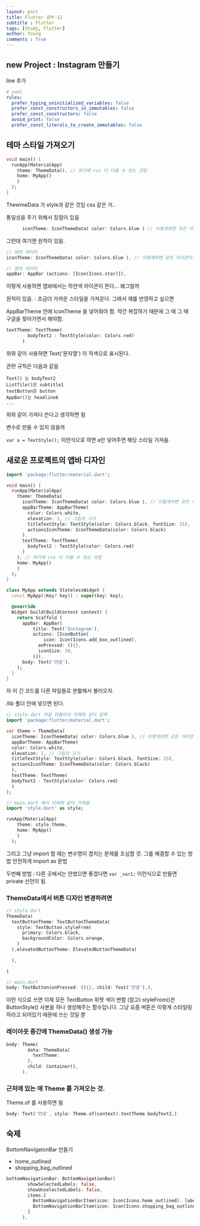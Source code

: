 ```yaml
---
layout: post
title: Flutter 공부-12
subtitle : Flutter
tags: [Study, Flutter]
author: Young
comments : True
---
```

## new Project : Instagram 만들기 

line 추가
```yaml
# yaml
rules:
  prefer_typing_uninitialized_variables: false
  prefer_const_constructors_in_immutables: false
  prefer_const_constructors: false
  avoid_print: false
  prefer_const_literals_to_create_immutables: false
```

## 테마 스타일 가져오기
```dart
void main() {
  runApp(MaterialApp(
    theme: ThemeData(), // 여기에 css 다 다을 수 있는 것임
    home: MyApp()
    )
  );
}
```
ThewmeData 가 style과 같은 것임 css 같은 거..

통일성을 주기 위해서 장점이 있음
```dart
      iconTheme: IconThemeData( color: Colors.blue ) // 이렇게하면 모든 아이콘이 파란색이 된다.
```

그런데 여기엔 원칙이 있음.
```dart
// 테마 데이터
iconTheme: IconThemeData( color: Colors.blue ), // 이렇게하면 모든 아이콘이

// 앱바 데이터
appBar: AppBar (actions: [Icon(Icons.star)]),
```

이렇게 사용하면 앱바에서는 하얀색 아이콘이 뜬다... 왜그럴까

원칙이 있음. : 조금더 가까운 스타일을 가져온다.
그래서 쟤를 반영하고 싶으면 

AppBarTheme 안에 IconTheme 을 넣어줘야 함.
약간 복잡하기 때문에 그 때 그 때 구글을 찾아가면서 해야함.

```dart
textTheme: TextTheme(
        bodyText2 : TextStyle(color: Colors.red)
      )
```
위와 같이 사용하면
Text('문자열') 이 적색으로 표시된다.

관련 규칙은 다음과 같음
```
Text() 는 bodyText2
ListTile()은 subtitle1
textButton은 button 
AppBar()는 headline6 
...
```
위와 같이 가져다 쓴다고 생각하면 됨

변수로 만들 수 있지 않을까

``` var a = TextStyle(); ```
이런식으로 하면 a만 넣어주면 해당 스타일 가져옴.


## 새로운 프로젝트의 앱바 디자인

```dart
import 'package:flutter/material.dart';

void main() {
  runApp(MaterialApp(
    theme: ThemeData(
      iconTheme: IconThemeData( color: Colors.blue ), // 이렇게하면 모든 아이콘이
      appBarTheme: AppBarTheme(
        color: Colors.white,
        elevation: 1, // 그림자 크기
        titleTextStyle: TextStyle(color: Colors.black, fontSize: 25),
        actionsIconTheme: IconThemeData(color: Colors.black)
      ),
      textTheme: TextTheme(
        bodyText2 : TextStyle(color: Colors.red)
      )
    ), // 여기에 css 다 다을 수 있는 것임
    home: MyApp()
    )
  );
}

class MyApp extends StatelessWidget {
  const MyApp({Key? key}) : super(key: key);

  @override
  Widget build(BuildContext context) {
    return Scaffold (
      appBar: AppBar(
          title: Text('Instagram'),
          actions: [IconButton(
              icon: Icon(Icons.add_box_outlined),
            onPressed: (){},
            iconSize: 30,
          )]),
      body: Text('안녕'),
    );
  }
}


```

자 이 긴 코드를 다른 파일들로 분핧해서 불러오자.

/lib 폴더 안에 넣으면 된다.

``` dart
// style.dart 파일 만들어서 아래와 같이 입력
import 'package:flutter/material.dart';

var theme = ThemeData(
  iconTheme: IconThemeData( color: Colors.blue ), // 이렇게하면 모든 아이콘이
  appBarTheme: AppBarTheme(
  color: Colors.white,
  elevation: 1, // 그림자 크기
  titleTextStyle: TextStyle(color: Colors.black, fontSize: 25),
  actionsIconTheme: IconThemeData(color: Colors.black)
  ),
  textTheme: TextTheme(
  bodyText2 : TextStyle(color: Colors.red)
  )
);

// main.dart 에서 아래와 같이 가져옴
import 'style.dart' as style;

runApp(MaterialApp(
    theme: style.theme,
    home: MyApp()
    )
  );
```

그리고 그냥 import 할 때는 변수명이 겹치는 문제를 조심할 것.
그를 해결할 수 있는 방법 안전하게 import as 문법

두번째 방법 : 다른 곳에서는 안썼으면 좋겠다면
``` var _var1; ``` 
이런식으로 만들면 private 선언이 됨.

### ThemeData에서 버튼 디자인 변경하려면

```dart
// style.dart
ThemeData(
  textButtonTheme: TextButtonThemeData(
    style: TextButton.styleFrom(
      primary: Colors.black,
      backgroundColor: Colors.orange,
    )
  ),elevatedButtonTheme: ElevatedButtonThemeData(
    
  ),

) 

// main.dart
body: TextButton(onPressed: (){}, child: Text('안녕'),),
```
이런 식으로 쓰면 이제 모든 TextButton 위젯 색이 변함
(참고) styleFrom()은 ButtonStyle() 사본을 하나 생성해주는 함수입니다.
그냥 요즘 버튼은 이렇게 스타일링하라고 되어있기 때문에 쓰는 것일 뿐


### 레이아웃 중간에 ThemeData() 생성 가능
```dart
body: Theme(
        data: ThemeData(
          textTheme: 
        ),
        child: Container(),
      ),

```


### 근처에 있는 애 Theme 를 가져오는 것.
Theme.of 를 사용하면 됨
```dart
body: Text('안녕', style: Theme.of(context).textTheme.bodyText2,)
```



## 숙제 
BottomNavigatonBar 만들기
- home_outlined
- shopping_bag_outlined

```dart
bottomNavigationBar: BottomNavigationBar(
        showSelectedLabels: false,
        showUnselectedLabels: false,
        items:[
          BottomNavigationBarItem(icon: Icon(Icons.home_outlined), label: '홈'),
          BottomNavigationBarItem(icon: Icon(Icons.shopping_bag_outlined), label: '샵'),
        ]
      ),
```
